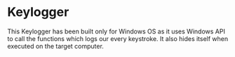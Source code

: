 # Keylogger
This Keylogger has been built only for Windows OS as it uses Windows API to call the functions which logs our every keystroke.
It also hides itself when executed on the target computer.
